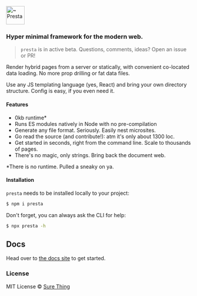 <img alt="~ Presta" src="https://user-images.githubusercontent.com/4732330/101865148-1c5e8d80-3b3b-11eb-99d8-1ebe02b47b10.png" width="50px" />

### Hyper minimal framework for the modern web.

> `presta` is in active beta. Questions, comments, ideas? Open an issue or PR!

Render hybrid pages from a server or statically, with convenient co-located data loading. No more prop drilling or fat data files.

Use any JS templating language (yes, React) and bring your own directory structure. Config is easy, if you even need it.

#### Features

- 0kb runtime\*
- Runs ES modules natively in Node with no pre-compilation
- Generate any file format. Seriously. Easily nest microsites.
- Go read the source (and contribute!): atm it's only about 1300 loc.
- Get started in seconds, right from the command line. Scale to thousands of pages.
- There's no magic, only strings. Bring back the document web.

\*There is no runtime. Pulled a sneaky on ya.

#### Installation

`presta` needs to be installed locally to your project:

```bash
$ npm i presta
```

Don't forget, you can always ask the CLI for help:

```bash
$ npx presta -h
```

## Docs

Head over to [the docs site](https://sure-thing.net/presta) to get started.

### License

MIT License © [Sure Thing](https://github.com/sure-thing)
